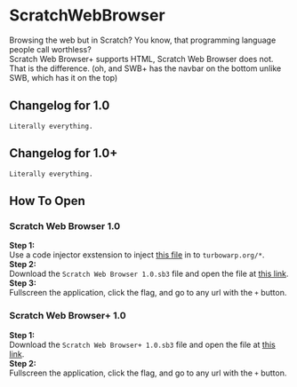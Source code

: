 # ScratchWebBrowser
Browsing the web but in Scratch? You know, that programming language people call worthless?  
Scratch Web Browser+ supports HTML, Scratch Web Browser does not. That is the difference. (oh, and SWB+ has the navbar on the bottom unlike SWB, which has it on the top)

## Changelog for 1.0
```
Literally everything.
```
## Changelog for 1.0+
```
Literally everything.
```
## How To Open
### Scratch Web Browser 1.0
**Step 1:**  
Use a code injector exstension to inject [this file](https://mikedev101.github.io/turbo_networking.js) in to `turbowarp.org/*`.  
**Step 2:**  
Download the `Scratch Web Browser 1.0.sb3` file and open the file at [this link](https://turbowarp.org/editor?hqpen&fps=250&clones=Infinity&limitless&offscreen&size=640x360).  
**Step 3:**  
Fullscreen the application, click the flag, and go to any url with the `+` button.  
### Scratch Web Browser+ 1.0
**Step 1:**  
Download the `Scratch Web Browser+ 1.0.sb3` file and open the file at [this link](https://adacraft.org/studio/?hqpen&fps=250&clones=Infinity&limitless&offscreen&size=640x360).  
**Step 2:**  
Fullscreen the application, click the flag, and go to any url with the `+` button.
